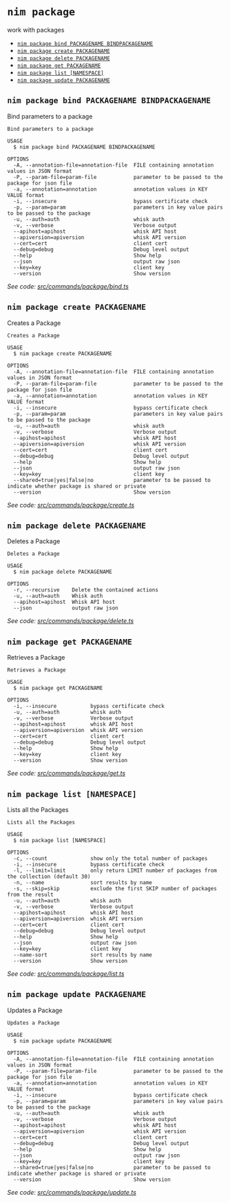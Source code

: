 `nim package`
=============

work with packages

* [`nim package bind PACKAGENAME BINDPACKAGENAME`](#nim-package-bind-packagename-bindpackagename)
* [`nim package create PACKAGENAME`](#nim-package-create-packagename)
* [`nim package delete PACKAGENAME`](#nim-package-delete-packagename)
* [`nim package get PACKAGENAME`](#nim-package-get-packagename)
* [`nim package list [NAMESPACE]`](#nim-package-list-namespace)
* [`nim package update PACKAGENAME`](#nim-package-update-packagename)

## `nim package bind PACKAGENAME BINDPACKAGENAME`

Bind parameters to a package

```
Bind parameters to a package

USAGE
  $ nim package bind PACKAGENAME BINDPACKAGENAME

OPTIONS
  -A, --annotation-file=annotation-file  FILE containing annotation values in JSON format
  -P, --param-file=param-file            parameter to be passed to the package for json file
  -a, --annotation=annotation            annotation values in KEY VALUE format
  -i, --insecure                         bypass certificate check
  -p, --param=param                      parameters in key value pairs to be passed to the package
  -u, --auth=auth                        whisk auth
  -v, --verbose                          Verbose output
  --apihost=apihost                      whisk API host
  --apiversion=apiversion                whisk API version
  --cert=cert                            client cert
  --debug=debug                          Debug level output
  --help                                 Show help
  --json                                 output raw json
  --key=key                              client key
  --version                              Show version
```

_See code: [src/commands/package/bind.ts](https://github.com/nimbella/nimbella-cli/blob/v1.13.0/src/commands/package/bind.ts)_

## `nim package create PACKAGENAME`

Creates a Package

```
Creates a Package

USAGE
  $ nim package create PACKAGENAME

OPTIONS
  -A, --annotation-file=annotation-file  FILE containing annotation values in JSON format
  -P, --param-file=param-file            parameter to be passed to the package for json file
  -a, --annotation=annotation            annotation values in KEY VALUE format
  -i, --insecure                         bypass certificate check
  -p, --param=param                      parameters in key value pairs to be passed to the package
  -u, --auth=auth                        whisk auth
  -v, --verbose                          Verbose output
  --apihost=apihost                      whisk API host
  --apiversion=apiversion                whisk API version
  --cert=cert                            client cert
  --debug=debug                          Debug level output
  --help                                 Show help
  --json                                 output raw json
  --key=key                              client key
  --shared=true|yes|false|no             parameter to be passed to indicate whether package is shared or private
  --version                              Show version
```

_See code: [src/commands/package/create.ts](https://github.com/nimbella/nimbella-cli/blob/v1.13.0/src/commands/package/create.ts)_

## `nim package delete PACKAGENAME`

Deletes a Package

```
Deletes a Package

USAGE
  $ nim package delete PACKAGENAME

OPTIONS
  -r, --recursive    Delete the contained actions
  -u, --auth=auth    Whisk auth
  --apihost=apihost  Whisk API host
  --json             output raw json
```

_See code: [src/commands/package/delete.ts](https://github.com/nimbella/nimbella-cli/blob/v1.13.0/src/commands/package/delete.ts)_

## `nim package get PACKAGENAME`

Retrieves a Package

```
Retrieves a Package

USAGE
  $ nim package get PACKAGENAME

OPTIONS
  -i, --insecure           bypass certificate check
  -u, --auth=auth          whisk auth
  -v, --verbose            Verbose output
  --apihost=apihost        whisk API host
  --apiversion=apiversion  whisk API version
  --cert=cert              client cert
  --debug=debug            Debug level output
  --help                   Show help
  --key=key                client key
  --version                Show version
```

_See code: [src/commands/package/get.ts](https://github.com/nimbella/nimbella-cli/blob/v1.13.0/src/commands/package/get.ts)_

## `nim package list [NAMESPACE]`

Lists all the Packages

```
Lists all the Packages

USAGE
  $ nim package list [NAMESPACE]

OPTIONS
  -c, --count              show only the total number of packages
  -i, --insecure           bypass certificate check
  -l, --limit=limit        only return LIMIT number of packages from the collection (default 30)
  -n, --name               sort results by name
  -s, --skip=skip          exclude the first SKIP number of packages from the result
  -u, --auth=auth          whisk auth
  -v, --verbose            Verbose output
  --apihost=apihost        whisk API host
  --apiversion=apiversion  whisk API version
  --cert=cert              client cert
  --debug=debug            Debug level output
  --help                   Show help
  --json                   output raw json
  --key=key                client key
  --name-sort              sort results by name
  --version                Show version
```

_See code: [src/commands/package/list.ts](https://github.com/nimbella/nimbella-cli/blob/v1.13.0/src/commands/package/list.ts)_

## `nim package update PACKAGENAME`

Updates a Package

```
Updates a Package

USAGE
  $ nim package update PACKAGENAME

OPTIONS
  -A, --annotation-file=annotation-file  FILE containing annotation values in JSON format
  -P, --param-file=param-file            parameter to be passed to the package for json file
  -a, --annotation=annotation            annotation values in KEY VALUE format
  -i, --insecure                         bypass certificate check
  -p, --param=param                      parameters in key value pairs to be passed to the package
  -u, --auth=auth                        whisk auth
  -v, --verbose                          Verbose output
  --apihost=apihost                      whisk API host
  --apiversion=apiversion                whisk API version
  --cert=cert                            client cert
  --debug=debug                          Debug level output
  --help                                 Show help
  --json                                 output raw json
  --key=key                              client key
  --shared=true|yes|false|no             parameter to be passed to indicate whether package is shared or private
  --version                              Show version
```

_See code: [src/commands/package/update.ts](https://github.com/nimbella/nimbella-cli/blob/v1.13.0/src/commands/package/update.ts)_
